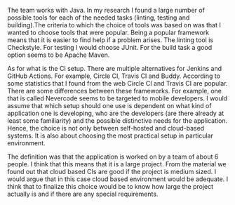 The team works with Java. In my research I found a large number of possible tools for each of the needed tasks (linting, testing and building).The criteria to which the choice of tools was based on was that I wanted to choose tools that were popular. Being a popular framework means that it is easier to find help if a problem arises. The linting tool is Checkstyle. For testing I would choose JUnit. For the build task a good option seems to be Apache Maven.

As for what is the CI setup. There are multiple alternatives for Jenkins and GitHub Actions. For example, Circle CI, Travis CI and Buddy. According to some statistics that I found from the web Circle CI and Travis CI are popular. There are some differences between these frameworks. For example, one that is called Nevercode seems to be targeted to mobile developers. I would assume that which setup should one use is dependent on what kind of application one is developing, who are the developers (are there already at least some familiarity) and the possible distinctive needs for the application. Hence, the choice is not only between self-hosted and cloud-based systems. It is also about choosing the most practical setup in particular environment. 

The definition was that the application is worked on by a team of about 6 people. I think that this means that it is a large project. From the material we found out that cloud based CIs are good if the project is medium sized. I would argue that in this case cloud based environment would be adequate. I think that to finalize this choice would be to know how large the project actually is and if there are any special requirements. 
